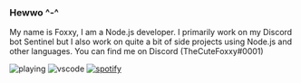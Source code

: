 ### Hewwo ^-^
My name is Foxxy, I am a Node.js developer. I primarily work on my Discord bot Sentinel but I also work on quite a bit of side projects using Node.js and other languages. You can find me on Discord (TheCuteFoxxy#0001)

<!-- ![status](https://nocache.advaith.workers.dev?url=https://img.shields.io/endpoint?url=https://dev.discordprofiles.me/api/badge/status/641795527444529152simple=true) -->
![playing](https://nocache.advaith.workers.dev?url=https://img.shields.io/endpoint?url=https://dev.discordprofiles.me/api/badge/playing/641795527444529152)
![vscode](https://nocache.advaith.workers.dev?url=https://img.shields.io/endpoint?url=https://dev.discordprofiles.me/api/badge/vscode/641795527444529152)
[![spotify](https://nocache.advaith.workers.dev?url=https://img.shields.io/endpoint?url=https://dev.discordprofiles.me/api/badge/spotify/641795527444529152)](https://dev.discordprofiles.me/openspotify/641795527444529152)

<!--
**TheCuteFoxxy/TheCuteFoxxy** is a ✨ _special_ ✨ repository because its `README.md` (this file) appears on your GitHub profile.

Here are some ideas to get you started:

- 🔭 I’m currently working on ...
- 🌱 I’m currently learning ...
- 👯 I’m looking to collaborate on ...
- 🤔 I’m looking for help with ...
- 💬 Ask me about ...
- 📫 How to reach me: ...
- 😄 Pronouns: ...
- ⚡ Fun fact: ...
-->
